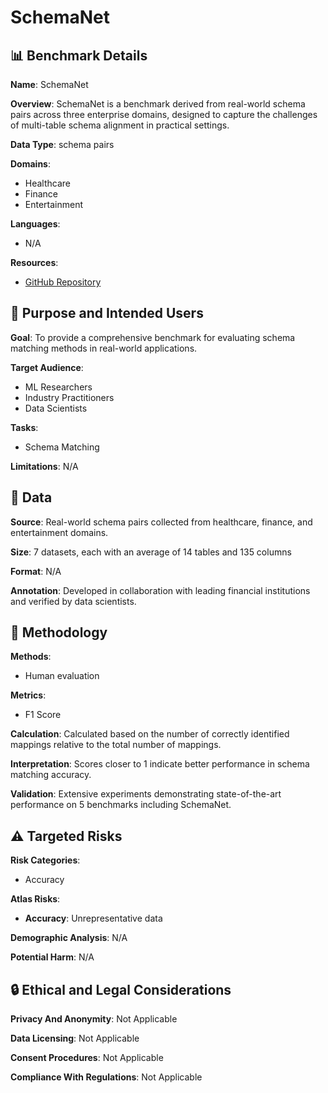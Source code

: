 # SchemaNet

## 📊 Benchmark Details

**Name**: SchemaNet

**Overview**: SchemaNet is a benchmark derived from real-world schema pairs across three enterprise domains, designed to capture the challenges of multi-table schema alignment in practical settings.

**Data Type**: schema pairs

**Domains**:
- Healthcare
- Finance
- Entertainment

**Languages**:
- N/A

**Resources**:
- [GitHub Repository](https://github.com/knowledge-fusion/LLMatch)

## 🎯 Purpose and Intended Users

**Goal**: To provide a comprehensive benchmark for evaluating schema matching methods in real-world applications.

**Target Audience**:
- ML Researchers
- Industry Practitioners
- Data Scientists

**Tasks**:
- Schema Matching

**Limitations**: N/A

## 💾 Data

**Source**: Real-world schema pairs collected from healthcare, finance, and entertainment domains.

**Size**: 7 datasets, each with an average of 14 tables and 135 columns

**Format**: N/A

**Annotation**: Developed in collaboration with leading financial institutions and verified by data scientists.

## 🔬 Methodology

**Methods**:
- Human evaluation

**Metrics**:
- F1 Score

**Calculation**: Calculated based on the number of correctly identified mappings relative to the total number of mappings.

**Interpretation**: Scores closer to 1 indicate better performance in schema matching accuracy.

**Validation**: Extensive experiments demonstrating state-of-the-art performance on 5 benchmarks including SchemaNet.

## ⚠️ Targeted Risks

**Risk Categories**:
- Accuracy

**Atlas Risks**:
- **Accuracy**: Unrepresentative data

**Demographic Analysis**: N/A

**Potential Harm**: N/A

## 🔒 Ethical and Legal Considerations

**Privacy And Anonymity**: Not Applicable

**Data Licensing**: Not Applicable

**Consent Procedures**: Not Applicable

**Compliance With Regulations**: Not Applicable
